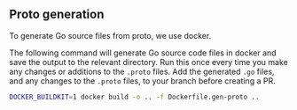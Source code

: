 ## Proto generation

To generate Go source files from proto, we use docker.

The following command will generate Go source code files in docker and save the output to the relevant directory.
Run this once every time you make any changes or additions to the `.proto` files.
Add the generated `.go` files, and any changes to the `.proto` files, to your branch before creating a PR.

```bash
DOCKER_BUILDKIT=1 docker build -o .. -f Dockerfile.gen-proto ..
```
